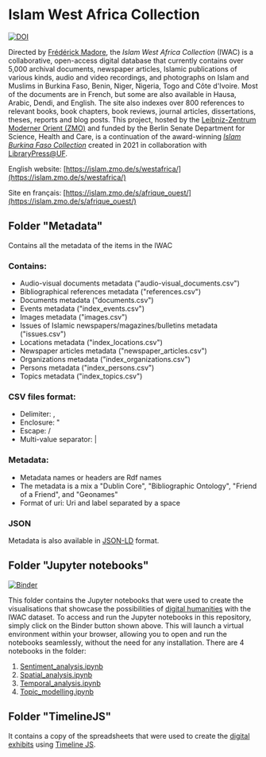 # Islam West Africa Collection

[![DOI](https://zenodo.org/badge/664653958.svg)](https://zenodo.org/doi/10.5281/zenodo.10390351)

Directed by [Frédérick Madore](https://frederickmadore.com/), the *Islam West Africa Collection* (IWAC) is a collaborative, open-access digital database that currently contains over 5,000 archival documents, newspaper articles, Islamic publications of various kinds, audio and video recordings, and photographs on Islam and Muslims in Burkina Faso, Benin, Niger, Nigeria, Togo and Côte d'Ivoire. Most of the documents are in French, but some are also available in Hausa, Arabic, Dendi, and English. The site also indexes over 800 references to relevant books, book chapters, book reviews, journal articles, dissertations, theses, reports and blog posts. This project, hosted by the [Leibniz-Zentrum Moderner Orient (ZMO)](https://www.zmo.de/en) and funded by the Berlin Senate Department for Science, Health and Care, is a continuation of the award-winning [*Islam Burkina Faso Collection*](https://web.archive.org/web/20231207083222/https://islam.domains.uflib.ufl.edu/s/bf/page/home) created in 2021 in collaboration with [LibraryPress@UF](https://librarypress.domains.uflib.ufl.edu/).

English website: [https://islam.zmo.de/s/westafrica/](https://islam.zmo.de/s/westafrica/)

Site en français: [https://islam.zmo.de/s/afrique_ouest/](https://islam.zmo.de/s/afrique_ouest/)

## Folder "Metadata"
Contains all the metadata of the items in the IWAC

### Contains:
- Audio-visual documents metadata ("audio-visual_documents.csv")
- Bibliographical references metadata ("references.csv")
- Documents metadata ("documents.csv")
- Events metadata ("index_events.csv")
- Images metadata ("images.csv")
- Issues of Islamic newspapers/magazines/bulletins metadata ("issues.csv")
- Locations metadata ("index_locations.csv")
- Newspaper articles metadata ("newspaper_articles.csv")
- Organizations metadata ("index_organizations.csv")
- Persons metadata ("index_persons.csv")
- Topics metadata ("index_topics.csv")

### CSV files format:
- Delimiter: ,
- Enclosure: "
- Escape: /
- Multi-value separator: |

### Metadata:
- Metadata names or headers are Rdf names
- The metadata is a mix a "Dublin Core", "Bibliographic Ontology", "Friend of a Friend", and "Geonames"
- Format of uri: Uri and label separated by a space

### JSON
Metadata is also available in [JSON-LD](https://github.com/fmadore/Islam-West-Africa-Collection/tree/main/Metadata/JSON) format.

## Folder "Jupyter notebooks"
[![Binder](https://mybinder.org/badge_logo.svg)](https://mybinder.org/v2/gh/fmadore/Islam-West-Africa-Collection/HEAD)

This folder contains the Jupyter notebooks that were used to create the visualisations that showcase the possibilities of [digital humanities](https://islam.zmo.de/s/westafrica/page/digital-humanities) with the IWAC dataset. To access and run the Jupyter notebooks in this repository, simply click on the Binder button shown above. This will launch a virtual environment within your browser, allowing you to open and run the notebooks seamlessly, without the need for any installation.
There are 4 notebooks in the folder:
1. [Sentiment_analysis.ipynb](https://github.com/fmadore/Islam-West-Africa-Collection/blob/main/Jupyter%20notebooks/Textual%20analysis/Sentiment%20analysis/Sentiment_analysis.ipynb)
2. [Spatial_analysis.ipynb](https://github.com/fmadore/Islam-West-Africa-Collection/blob/main/Jupyter%20notebooks/Spatial%20analysis/Spatial_analysis.ipynb)
3. [Temporal_analysis.ipynb](https://github.com/fmadore/Islam-West-Africa-Collection/blob/main/Jupyter%20notebooks/Textual%20analysis/Temporal%20analysis/Temporal_analysis.ipynb)
4. [Topic_modelling.ipynb](https://github.com/fmadore/Islam-West-Africa-Collection/blob/main/Jupyter%20notebooks/Textual%20analysis/Topic%20modelling/Topic_modelling.ipynb)

## Folder "TimelineJS"
It contains a copy of the spreadsheets that were used to create the [digital exhibits](https://islam.zmo.de/s/westafrica/page/exhibits) using [Timeline JS](https://timeline.knightlab.com/).

